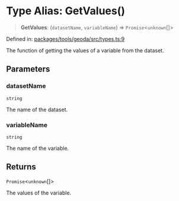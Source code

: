 # Type Alias: GetValues()

> **GetValues**: (`datasetName`, `variableName`) => `Promise`\<`unknown`[]\>

Defined in: [packages/tools/geoda/src/types.ts:9](https://github.com/GeoDaCenter/openassistant/blob/bc4037be52d89829440fcc4aaa1010be73719d16/packages/tools/geoda/src/types.ts#L9)

The function of getting the values of a variable from the dataset.

## Parameters

### datasetName

`string`

The name of the dataset.

### variableName

`string`

The name of the variable.

## Returns

`Promise`\<`unknown`[]\>

The values of the variable.
